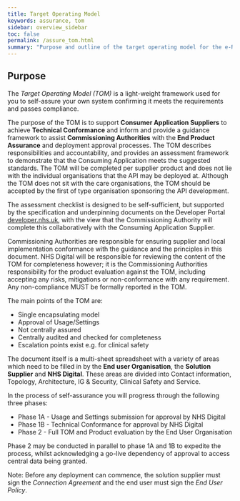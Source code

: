 ```yaml
---
title: Target Operating Model
keywords: assurance, tom
sidebar: overview_sidebar
toc: false
permalink: /assure_tom.html
summary: "Purpose and outline of the target operating model for the e-Referral APIs"
---
```


## Purpose ##

The _Target Operating Model (TOM)_ is a light-weight framework used for you to self-assure your own system confirming it meets the requirements and passes compliance.

The purpose of the TOM is to support **Consumer Application Suppliers** to achieve **Technical Conformance** and inform and provide a guidance framework to assist **Commissioning Authorities** with the **End Product Assurance** and deployment approval processes. The TOM describes responsibilities and accountability, and provides an assessment framework to demonstrate that the Consuming Application meets the suggested standards. The TOM will be completed per supplier product and does not lie with the individual organisations that the API may be deployed at. Although the TOM does not sit with the care organisations, the TOM should be accepted by the first of type organisation sponsoring the API development.

The assessment checklist is designed to be self-sufficient, but supported by the specification and underpinning documents on the Developer Portal [developer.nhs.uk](http://developer.nhs.uk/), with the view that the Commissioning Authority will complete this collaboratively with the Consuming Application Supplier.

Commissioning Authorities are responsible for ensuring supplier and local implementation conformance with the guidance and the principles in this document. NHS Digital will be responsible for reviewing the content of the TOM for completeness however; it is the Commissioning Authorities responsibility for the product evaluation against the TOM, including accepting any risks, mitigations or non-conformance with any requirement. Any non-compliance MUST be formally reported in the TOM.

The main points of the TOM are:

* Single encapsulating model
* Approval of Usage/Settings
* Not centrally assured
* Centrally audited and checked for completeness
* Escalation points exist e.g. for clinical safety

The document itself is a multi-sheet spreadsheet with a variety of areas which need to be filled in by the **End user Organisation**, the **Solution Supplier** and **NHS Digital**. These areas are divided into Contact information, Topology, Architecture, IG & Security, Clinical Safety and Service.

In the process of self-assurance you will progress through the following three phases:

* Phase 1A - Usage and Settings submission for approval by NHS Digital
* Phase 1B - Technical Conformance for approval by NHS Digital
* Phase 2 - Full TOM and Product evaluation by the End User Organisation

Phase 2 may be conducted in parallel to phase 1A and 1B to expedite the process, whilst acknowledging a go-live dependency of approval to access central data being granted.

Note: Before any deployment can commence, the solution supplier must sign the _Connection Agreement_ and the end user must sign the _End User Policy_.
